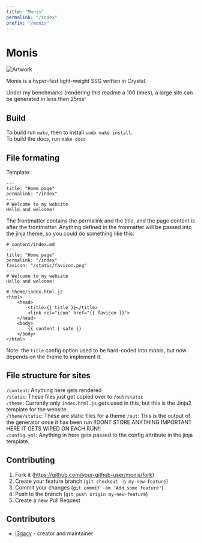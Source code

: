```yaml
---
title: "Monis"
permalink: "/index"
prefix: "/monis"
---
```

# Monis
![Artwork](https://cloud-kk3xz9mty-hack-club-bot.vercel.app/0untitled-artwork.png)

Monis is a hyper-fast light-weight SSG written in Crystal.

Under my benchmarks (rendering this readme a 100 times), a large site can be generated in less then 25ms!

## Build

To build run `make`, then to install `sudo make install`.  
To build the docs, run `make docs`

## File formating
Template:
```
---
title: "Home page"
permalink: "/index"
---
# Welcome to my website
Hello and welcome!
```
The frontmatter contains the permalink and the title, and the page content is after the frontmatter. Anything defined in the fronmatter will be passed into the jinja theme, so you could do something like this:
```
# content/index.md
---
title: "Home page"
permalink: "/index"
favicon: "/static/favicon.png"
---
# Welcome to my website
Hello and welcome!
```
```
# theme/index.html.j2
<html>
    <head>
        <title>{{ title }}</title>
        <link rel="icon" href="{{ favicon }}">
    </head>
    <body>
        {{ content | safe }}
    </body>
</html>
```
Note: the `title` config option used to be hard-coded into monis, but now depends on the theme to implement it.

## File structure for sites
`/content`: Anything here gets rendered  
`/static`: These files just get copied over to `/out/static`  
`/theme`: Currently only `index.html.js` gets used in this, but this is the Jinja2 template for the website.  
`/theme/static`: These are static files for a theme
`/out`: This is the output of the generator once it has been run !!DONT STORE ANYTHING IMPORTANT HERE IT GETS WIPED ON EACH RUN!!  
`/config.yml`: Anything in here gets passed to the config attribute in the jinja template.

## Contributing

1. Fork it (<https://github.com/your-github-user/monis/fork>)
2. Create your feature branch (`git checkout -b my-new-feature`)
3. Commit your changes (`git commit -am 'Add some feature'`)
4. Push to the branch (`git push origin my-new-feature`)
5. Create a new Pull Request

## Contributors

- [l3gacy](https://github.com/your-github-user) - creator and maintainer